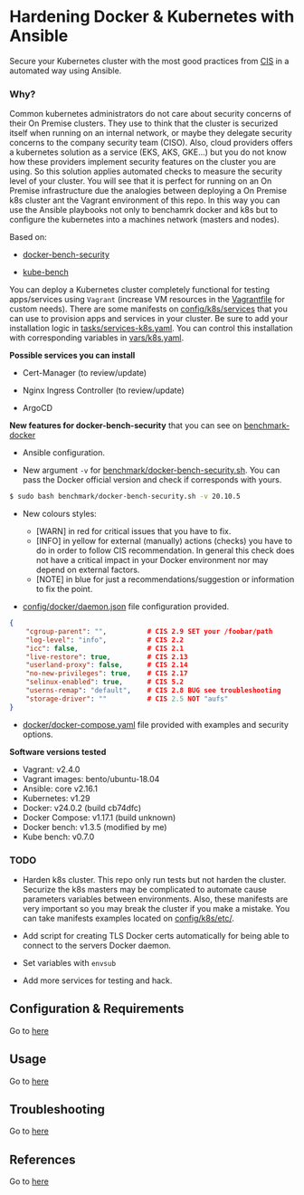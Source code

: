 # Hardening Docker & Kubernetes with Ansible

Secure your Kubernetes cluster with the most good practices from [CIS](https://www.cisecurity.org/cis-benchmarks) in a automated way using Ansible.

### **Why?**

Common kubernetes administrators do not care about security concerns of their On Premise clusters. They use to think that the cluster is securized itself when running on an internal network, or maybe they delegate security concerns to the company security team (CISO). Also, cloud providers offers a kubernetes solution as a service (EKS, AKS, GKE...) but you do not know how these providers implement security features on the cluster you are using. So this solution applies automated checks to measure the security level of your cluster. You will see that it is perfect for running on an On Premise infrastructure due the analogies between deploying a On Premise k8s cluster ant the Vagrant environment of this repo. In this way you can use the Ansible playbooks not only to benchamrk docker and k8s but to configure the kubernetes into a machines network (masters and nodes).

Based on:

- [docker-bench-security](https://github.com/docker/docker-bench-security)

- [kube-bench](https://github.com/aquasecurity/kube-bench)

You can deploy a Kubernetes cluster completely functional for testing apps/services using `Vagrant` (increase VM resources in the [Vagrantfile](Vagrantfile) for custom needs). There are some manifests on [config/k8s/services](./config/k8s/services) that you can use to provision apps and services in your cluster. Be sure to add your installation logic in [tasks/services-k8s.yaml](./tasks/services-k8s.yaml). You can control this installation with corresponding variables in [vars/k8s.yaml](vars/k8s.yaml).

**Possible services you can install**

- Cert-Manager (to review/update)

- Nginx Ingress Controller (to review/update)

- ArgoCD

**New features for docker-bench-security** that you can see on [benchmark-docker](./benchmark-docker/)

- Ansible configuration.

- New argument `-v` for [benchmark/docker-bench-security.sh](./benchmark-docker/docker-bench-security.sh). You can pass the Docker official version and check if corresponds with yours.

```bash
$ sudo bash benchmark/docker-bench-security.sh -v 20.10.5
```

- New colours styles:
    - [WARN] in red for critical issues that you have to fix.
    - [INFO] in yellow for external (manually) actions (checks) you have to do in order to follow CIS recommendation. In general this check does not have a critical impact in your Docker environment nor may depend on external factors.
    - [NOTE] in blue for just a recommendations/suggestion or information to fix the point.

- [config/docker/daemon.json](config/docker/daemon.json) file configuration provided.

```json
{
    "cgroup-parent": "",          # CIS 2.9 SET your /foobar/path
    "log-level": "info",          # CIS 2.2
    "icc": false,                 # CIS 2.1
    "live-restore": true,         # CIS 2.13
    "userland-proxy": false,      # CIS 2.14
    "no-new-privileges": true,    # CIS 2.17
    "selinux-enabled": true,      # CIS 5.2
    "userns-remap": "default",    # CIS 2.8 BUG see troubleshooting
    "storage-driver": ""          # CIS 2.5 NOT "aufs"
}
```

- [docker/docker-compose.yaml](docker/docker-compose.yaml) file provided with examples and security options.

**Software versions tested**

- Vagrant: v2.4.0
- Vagrant images: bento/ubuntu-18.04
- Ansible: core v2.16.1
- Kubernetes: v1.29
- Docker: v24.0.2 (build cb74dfc)
- Docker Compose: v1.17.1 (build unknown)
- Docker bench: v1.3.5 (modified by me)
- Kube bench: v0.7.0

### TODO

- Harden k8s cluster. This repo only run tests but not harden the cluster. Securize the k8s masters may be complicated to automate cause parameters variables between environments. Also, these manifests are very important so you may break the cluster if you make a mistake. You can take manifests examples located on [config/k8s/etc/](./config/k8s/etc/).

- Add script for creating TLS Docker certs automatically for being able to connect to the servers Docker daemon.

- Set variables with `envsub`

- Add more services for testing and hack.

## Configuration & Requirements

Go to [here](./docs/requirements.md)

## Usage

Go to [here](./docs/usage.md)

## Troubleshooting

Go to [here](./docs/troubleshooting.md)

## References

Go to [here](./docs/references.md)
